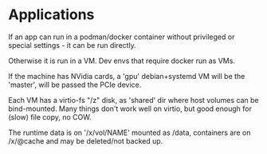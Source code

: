 # Applications

If an app can run in a podman/docker container without privileged or 
special settings - it can be run directly.

Otherwise it is run in a VM. Dev envs that require docker run as VMs.

If the machine has NVidia cards, a 'gpu' debian+systemd VM will be the 'master', will be passed the PCIe device.

Each VM has a virtio-fs "/z" disk, as 'shared' dir where host volumes
can be bind-mounted. Many things don't work well on virtio, but good
enough for (slow) file copy, no COW.

The runtime data is on '/x/vol/NAME' mounted as /data, containers are on /x/@cache and may be deleted/not backed up.
